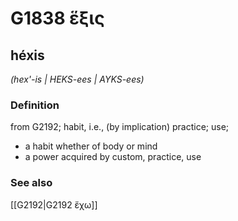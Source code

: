 # G1838 ἕξις

## héxis

_(hex'-is | HEKS-ees | AYKS-ees)_

### Definition

from G2192; habit, i.e., (by implication) practice; use; 

- a habit whether of body or mind
- a power acquired by custom, practice, use

### See also

[[G2192|G2192 ἔχω]]
